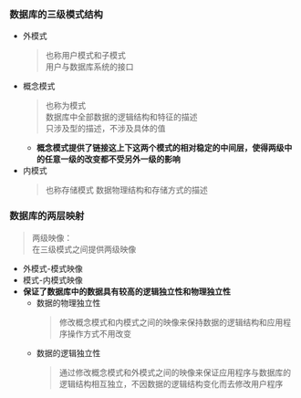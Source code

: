 ### 数据库的三级模式结构
  + 外模式
    > 也称用户模式和子模式<br>
      用户与数据库系统的接口
  + 概念模式
    > 也称为模式<br>
      数据库中全部数据的逻辑结构和特征的描述<br>
      只涉及型的描述，不涉及具体的值
    + **概念模式提供了链接这上下这两个模式的相对稳定的中间层，使得两级中的任意一级的改变都不受另外一级的影响**
  + 内模式
    > 也称存储模式
      数据物理结构和存储方式的描述
### 数据库的两层映射
  > 两级映像：<br>
    在三级模式之间提供两级映像<br>
  + 外模式-模式映像
  + 模式-内模式映像
  + **保证了数据库中的数据具有较高的逻辑独立性和物理独立性**
    + 数据的物理独立性
      > 修改概念模式和内模式之间的映像来保持数据的逻辑结构和应用程序操作方式不用改变
    + 数据的逻辑独立性
      > 通过修改概念模式和外模式之间的映像来保证应用程序与数据库的逻辑结构相互独立，不因数据的逻辑结构变化而去修改用户程序
